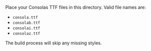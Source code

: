 Place your Consolas TTF files in this directory. Valid file names are:

- `consola.ttf`
- `consolab.ttf`
- `consolai.ttf`
- `consolaz.ttf`

The build process will skip any missing styles.